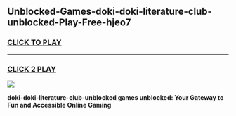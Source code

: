 
## Unblocked-Games-doki-doki-literature-club-unblocked-Play-Free-hjeo7
<h3>
<a href="https://premium76.site?title=doki-doki-literature-club-unblocked&ref=21A">CLICK TO PLAY</a></h3>
<hr>

<h3>
<a href="https://premium76.site?title=doki-doki-literature-club-unblocked&ref=21A">CLICK 2 PLAY</a>
  
</h3>

<a href="https://premium76.site?title=doki-doki-literature-club-unblocked&ref=21A"><img src="https://clearcache.store/games.png"></a>


**doki-doki-literature-club-unblocked games unblocked: Your Gateway to Fun and Accessible Online Gaming**
